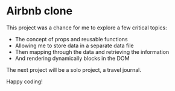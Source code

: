 # Airbnb clone

This project was a chance for me to explore a few critical topics:
- The concept of props and reusable functions
- Allowing me to store data in a separate data file
- Then mapping through the data and retrieving the information
- And rendering dynamically blocks in the DOM

The next project will be a solo project, a travel journal. 

Happy coding!